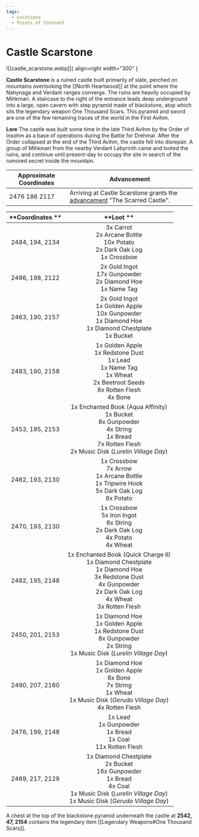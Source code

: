 ```yaml
---
tags:
  - Locations
  - Points of Interest
---
```


# Castle Scarstone

![[castle_scarstone.webp]]{ align=right width="300" }

**Castle Scarstone** is a ruined castle built primarily of slate, perched on mountains overlooking the [[North Heartwood]] at the point where the Nahynaga and Verdant ranges converge. The ruins are heavily occupied by Mihkmari. A staircase to the right of the entrance leads deep underground into a large, open cavern with step pyramid made of blackstone, atop which sits the legendary weapon One Thousand Scars. This pyramid and sword are one of the few remaining traces of the world in the First Avihm.

**Lore**
The castle was built some time in the late Third Avihm by the Order of Insohm as a base of operations during the Battle for Drehmal. After the Order collapsed at the end of the Third Avihm, the castle fell into disrepair. A group of Mihkmari from the nearby Verdant Labyrinth came and looted the ruins, and continue until present-day to occupy the site in search of the rumored secret inside the mountain.

| Approximate Coordinates | Advancement |
| --- | --- |
| 2476 186 2117 | Arriving at Castle Scarstone grants the [advancement](/Advancements) "The Scarred Castle". |

| **Coordinates ** |                                                                                   **Loot **                                                                                   |
|:----------------:|:-----------------------------------------------------------------------------------------------------------------------------------------------------------------------------:|
| 2484, 194, 2134  | 3x Carrot <br>2x Arcane Bottle <br>10x Potato <br>2x Dark Oak Log <br>1x Crossbow                                                                                             |
| 2486, 198, 2122  | 2x Gold Ingot<br>17x Gunpowder<br>2x Diamond Hoe<br>1x Name Tag                                                                                                               |
| 2463, 190, 2157  | 2x Gold Ingot <br>1x Golden Apple <br>10x Gunpowder <br>1x Diamond Hoe <br>1x Diamond Chestplate <br>1x Bucket                                                                |
| 2483, 190, 2158  | 1x Golden Apple <br>1x Redstone Dust <br>1x Lead <br>1x Name Tag <br>1x Wheat <br>2x Beetroot Seeds <br>8x Rotten Flesh <br>4x Bone                                           |
| 2453, 195, 2153  | 1x Enchanted Book (Aqua Affinity) <br>1x Bucket <br>8x Gunpowder <br>4x String <br>1x Bread <br>7x Rotten Flesh <br>2x Music Disk (*Lurelin Village Day*)                       |
| 2462, 193, 2130  | 1x Crossbow <br>7x Arrow <br>1x Arcane Bottle <br>1x Tripwire Hook <br>5x Dark Oak Log <br>8x Potato                                                                          |
| 2470, 193, 2130  | 1x Crossbow <br>5x Iron Ingot <br>8x String <br>2x Dark Oak Log <br>4x Potato <br>4x Wheat                                                                                    |
| 2482, 195, 2148  | 1x Enchanted Book (Quick Charge II) <br>1x Diamond Chestplate <br>1x Diamond Hoe <br>3x Redstone Dust <br>4x Gunpowder <br>2x Dark Oak Log <br>4x Wheat <br>3x Rotten Flesh   |
| 2450, 201, 2153  | 1x Diamond Hoe <br>1x Golden Apple <br>1x Redstone Dust <br>8x Gunpowder <br>2x String <br>1x Music Disk (*Lurelin Village Day*)                                                |
| 2490, 207, 2160  | 1x Diamond Hoe <br>1x Golden Apple <br>8x Bone <br>7x String <br>1x Wheat <br>1x Music Disk (*Gerudo Village Day*) <br>4x Rotten Flesh                                          |
| 2476, 199, 2148  | 1x Lead <br>1x Gunpowder <br>1x Bread <br>1x Coal <br>11x Rotten Flesh                                                                                                        |
| 2469, 217, 2129  | 1x Diamond Chestplate <br>2x Bucket <br>16x Gunpowder <br>1x Bread <br>4x Coal <br>1x Music Disk (*Lurelin Village Day*) <br>1x Music Disk (*Gerudo Village Day*)                 |

A chest at the top of the blackstone pyramid underneath the castle at **2542, 47, 2154** contains the legendary item [[Legendary Weapons#One Thousand Scars]].

